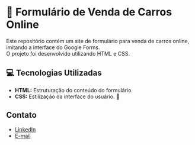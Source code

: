 # 🚗 Formulário de Venda de Carros Online

Este repositório contém um site de formulário para venda de carros online, imitando a interface do Google Forms. <br>
O projeto foi desenvolvido utilizando HTML e CSS.

## 💻 Tecnologias Utilizadas

- **HTML:**  Estruturação do conteúdo do formulário.
- **CSS:** Estilização da interface do usuário. 🎨

## Contato
- [LinkedIn](https://www.linkedin.com/in/fernandatozzihonorio/)
- [E-mail](mailto:fernandatozzihonorio@gmail.com)
